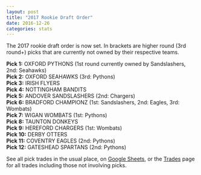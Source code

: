```yaml
---
layout: post
title: "2017 Rookie Draft Order"
date: 2016-12-26
categories: stats
---
```


The 2017 rookie draft order is now set. In brackets are higher round (3rd round+) picks that are currently not owned by their respective teams. 

**Pick 1:** OXFORD PYTHONS (1st round currently owned by Sandslashers, 2nd: Seahawks)  
**Pick 2:** OXFORD SEAHAWKS (3rd: Pythons)  
**Pick 3:** IRISH FLYERS  
**Pick 4:** NOTTINGHAM BANDITS  
**Pick 5:** ANDOVER SANDSLASHERS (2nd: Chargers)  
**Pick 6:** BRADFORD CHAMPIONZ (1st: Sandslashers, 2nd: Eagles, 3rd: Wombats)  
**Pick 7:** WIGAN WOMBATS (1st: Pythons)  
**Pick 8:** TAUNTON DONKEYS  
**Pick 9:** HEREFORD CHARGERS (1st: Wombats)  
**Pick 10:** DERBY OTTERS  
**Pick 11:** COVENTRY EAGLES (2nd: Pythons)  
**Pick 12:** GATESHEAD SPARTANS (2nd: Pythons)

See all pick trades in the usual place, on [Google Sheets](http://bit.do/UKDynastyLeagueFutureDraftPickTrades), or the [Trades](/trades) page for all trades including those not involving picks.
